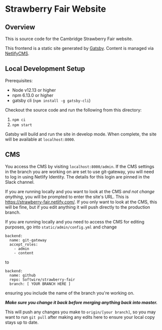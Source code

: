 # Strawberry Fair Website

## Overview

This is source code for the Cambridge Strawberry Fair website. 

This frontend is a static site generated by [Gatsby](https://www.gatsbyjs.org/). Content is managed via [NetlifyCMS](https://www.netlifycms.org/).

## Local Development Setup

Prerequisites:
* Node v12.13 or higher
* npm 6.13.0 or higher
* gatsby cli (`npm install -g gatsby-cli`)

Checkout the source code and run the following from this directory:
1. `npm ci`
2. `npm start`

Gatsby will build and run the site in develop mode. When complete, the site will be available at `localhost:8000`.

## CMS

You access the CMS by visiting `localhost:8000/admin`. If the CMS settings in the branch you are working on are set to use git-gateway,
you will need to log in using Netlify Identity. The details for this login are pinned in the Slack channel.

If you are running locally and you want to look at the CMS _and not change anything_, you will be prompted to enter the site's URL.
This is https://strawberry-fair.netlify.com/. If you only want to look at the CMS, this will be fine, but if you edit anything
it will push directly to the production branch.

If you are running locally and you need to access the CMS for editing purposes, go into `static/admin/config.yml` and change

```
backend:
  name: git-gateway
  accept_roles:
    - admin
    - content
```

to

```
backend:
  name: github
  repo: Softwire/strawberry-fair
  branch: [ YOUR BRANCH HERE ]
```

ensuring you include the name of the branch you're working on.

**_Make sure you change it back before merging anything back into master._**

This will push any changes you make to `origin/[your branch]`, so you may want to run `git pull` after making any edits here to ensure your local copy stays up to date.

